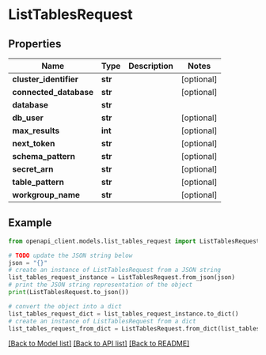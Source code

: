 # ListTablesRequest


## Properties

Name | Type | Description | Notes
------------ | ------------- | ------------- | -------------
**cluster_identifier** | **str** |  | [optional] 
**connected_database** | **str** |  | [optional] 
**database** | **str** |  | 
**db_user** | **str** |  | [optional] 
**max_results** | **int** |  | [optional] 
**next_token** | **str** |  | [optional] 
**schema_pattern** | **str** |  | [optional] 
**secret_arn** | **str** |  | [optional] 
**table_pattern** | **str** |  | [optional] 
**workgroup_name** | **str** |  | [optional] 

## Example

```python
from openapi_client.models.list_tables_request import ListTablesRequest

# TODO update the JSON string below
json = "{}"
# create an instance of ListTablesRequest from a JSON string
list_tables_request_instance = ListTablesRequest.from_json(json)
# print the JSON string representation of the object
print(ListTablesRequest.to_json())

# convert the object into a dict
list_tables_request_dict = list_tables_request_instance.to_dict()
# create an instance of ListTablesRequest from a dict
list_tables_request_from_dict = ListTablesRequest.from_dict(list_tables_request_dict)
```
[[Back to Model list]](../README.md#documentation-for-models) [[Back to API list]](../README.md#documentation-for-api-endpoints) [[Back to README]](../README.md)


